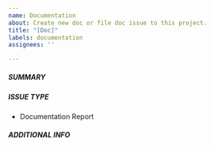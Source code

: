 ```yaml
---
name: Documentation
about: Create new doc or file doc issue to this project.
title: "[Doc]"
labels: documentation
assignees: ''

---
```


<!--- Verify first that your improvement is not already reported on GitHub -->
<!--- Also test if the latest release and main branch are affected too -->
<!--- Complete *all* sections as described, this form is processed automatically -->

##### SUMMARY
<!--- Explain the problem briefly below, add suggestions to wording or structure -->



##### ISSUE TYPE
- Documentation Report

##### ADDITIONAL INFO
<!--- Write the additional information about this doc request or improvement -->
